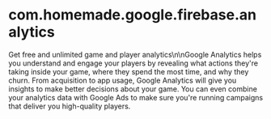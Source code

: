 # com.homemade.google.firebase.analytics
Get free and unlimited game and player analytics\n\nGoogle Analytics helps you understand and engage your players by revealing what actions they're taking inside your game, where they spend the most time, and why they churn. From acquisition to app usage, Google Analytics will give you insights to make better decisions about your game. You can even combine your analytics data with Google Ads to make sure you're running campaigns that deliver you high-quality players.
